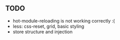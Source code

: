 ## TODO

* hot-module-reloading is not working correctly :(
* less: css-reset, grid, basic styling
* store structure and injection
